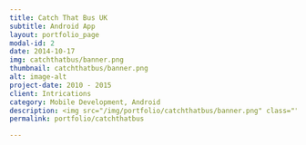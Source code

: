 ```yaml
---
title: Catch That Bus UK
subtitle: Android App
layout: portfolio_page
modal-id: 2
date: 2014-10-17
img: catchthatbus/banner.png
thumbnail: catchthatbus/banner.png
alt: image-alt
project-date: 2010 - 2015
client: Intrications
category: Mobile Development, Android
description: <img src="/img/portfolio/catchthatbus/banner.png" class="" style="border:0px;margin:10px;width:300px;"><br/><p>Catch That Bus is a bus times app for Android. Find out when your next bus is due at 370,000 bus stops in England (including London), Scotland & Wales.</p><br/><p><a href="https://play.google.com/store/apps/details?id=uk.co.ashtonbrsc.catchthatbus"><img alt="Get it on Google Play" src="https://play.google.com/intl/en_us/badges/images/apps/en-play-badge.png" width="200" /></a></p><br/><img src="/img/portfolio/catchthatbus/screenshot-1.jpg" class="" style="border:0px;margin:10px;width:300px;"><img src="/img/portfolio/catchthatbus/screenshot-2.png" class="" style="border:0px;margin:10px;width:300px;"><img src="/img/portfolio/catchthatbus/screenshot-3.jpg" class=""style="border:0px;margin:10px;width:300px;">
permalink: portfolio/catchthatbus

---
```

